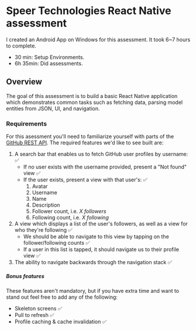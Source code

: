 # Speer Technologies React Native assessment
I created an Android App on Windows for this assessment.
It took 6~7 hours to complete.
* 30 min: Setup Environments.
* 6h 35min: Did assessments.

## Overview

The goal of this assessment is to build a basic React Native application which demonstrates common tasks such as fetching data, parsing model entities from JSON, UI, and navigation.

### Requirements

For this asessment you'll need to familiarize yourself with parts of the [GitHub REST API](https://docs.github.com/en/rest). The required features we'd like to see built are:

1. A search bar that enables us to fetch GitHub user profiles by username: ✅
    - If no user exists with the username provided, present a "Not found" view ✅
    - If the user exists, present a view with that user's: ✅
        1. Avatar
        2. Username
        3. Name
        4. Description
        5. Follower count, i.e. *X followers*
        6. Following count, i.e. *X following*
2. A view which displays a list of the user's followers, as well as a view for who they're following ✅
    - We should be able to navigate to this view by tapping on the follower/following counts ✅
    - If a user in this list is tapped, it should navigate us to their profile view ✅
3. The ability to navigate backwards through the navigation stack ✅

##### Bonus features

These features aren't mandatory, but if you have extra time and want to stand out feel free to add any of the following:

- Skeleton screens ✅
- Pull to refresh ✅
- Profile caching & cache invalidation ✅
